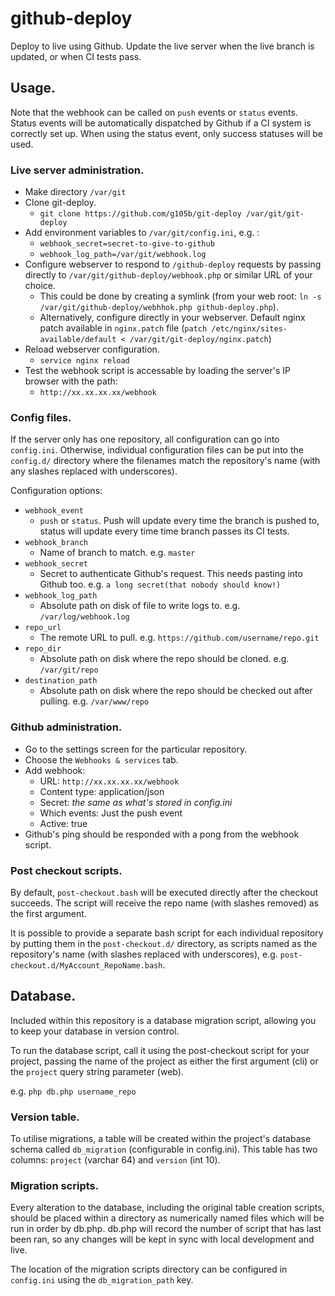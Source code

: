 # github-deploy

Deploy to live using Github. Update the live server when the live branch is updated, or when CI tests pass.

## Usage.

Note that the webhook can be called on `push` events or `status` events. Status events will be automatically dispatched by Github if a CI system is correctly set up. When using the status event, only success statuses will be used.

### Live server administration.

+ Make directory `/var/git`
+ Clone git-deploy.
	+ `git clone https://github.com/g105b/git-deploy /var/git/git-deploy`
+ Add environment variables to `/var/git/config.ini`, e.g. :
	+ `webhook_secret=secret-to-give-to-github`
	+ `webhook_log_path=/var/git/webhook.log`
+ Configure webserver to respond to `/github-deploy` requests by passing directly to `/var/git/github-deploy/webhook.php` or similar URL of your choice.
	+ This could be done by creating a symlink (from your web root: `ln -s /var/git/github-deploy/webhhok.php github-deploy.php`).
	+ Alternatively, configure directly in your webserver. Default nginx patch available in `nginx.patch` file (`patch /etc/nginx/sites-available/default < /var/git/git-deploy/nginx.patch`)
+ Reload webserver configuration.
	+ `service nginx reload`
+ Test the webhook script is accessable by loading the server's IP browser with the path:
	+ `http://xx.xx.xx.xx/webhook`

### Config files.

If the server only has one repository, all configuration can go into `config.ini`. Otherwise, individual configuration files can be put into the `config.d/` directory where the filenames match the repository's name (with any slashes replaced with underscores).

Configuration options:

+ `webhook_event`
	+ `push` or `status`. Push will update every time the branch is pushed to, status will update every time time branch passes its CI tests.
+ `webhook_branch`
	+ Name of branch to match. e.g. `master`
+ `webhook_secret`
	+ Secret to authenticate Github's request. This needs pasting into Github too. e.g. `a long secret(that nobody should know!)`
+ `webhook_log_path`
	+ Absolute path on disk of file to write logs to. e.g. `/var/log/webhook.log`
+ `repo_url`
	+ The remote URL to pull. e.g. `https://github.com/username/repo.git`
+ `repo_dir`
	+ Absolute path on disk where the repo should be cloned. e.g. `/var/git/repo`
+ `destination_path`
	+ Absolute path on disk where the repo should be checked out after pulling. e.g. `/var/www/repo`

### Github administration.

+ Go to the settings screen for the particular repository.
+ Choose the `Webhooks & services` tab.
+ Add webhook:
	+ URL: `http://xx.xx.xx.xx/webhook`
	+ Content type: application/json
	+ Secret: _the same as what's stored in config.ini_
	+ Which events: Just the push event
	+ Active: true
+ Github's ping should be responded with a pong from the webhook script.

### Post checkout scripts.

By default, `post-checkout.bash` will be executed directly after the checkout succeeds. The script will receive the repo name (with slashes removed) as the first argument.

It is possible to provide a separate bash script for each individual repository by putting them in the `post-checkout.d/` directory, as scripts named as the repository's name (with slashes replaced with underscores), e.g. `post-checkout.d/MyAccount_RepoName.bash`.

## Database.

Included within this repository is a database migration script, allowing you to keep your database in version control.

To run the database script, call it using the post-checkout script for your project, passing the name of the project as either the first argument (cli) or the `project` query string parameter (web).

e.g. `php db.php username_repo`

### Version table.

To utilise migrations, a table will be created within the project's database schema called `db_migration` (configurable in config.ini). This table has two columns: `project` (varchar 64) and `version` (int 10).

### Migration scripts.

Every alteration to the database, including the original table creation scripts, should be placed within a directory as numerically named files which will be run in order by db.php. db.php will record the number of script that has last been ran, so any changes will be kept in sync with local development and live.

The location of the migration scripts directory can be configured in `config.ini` using the `db_migration_path` key.
